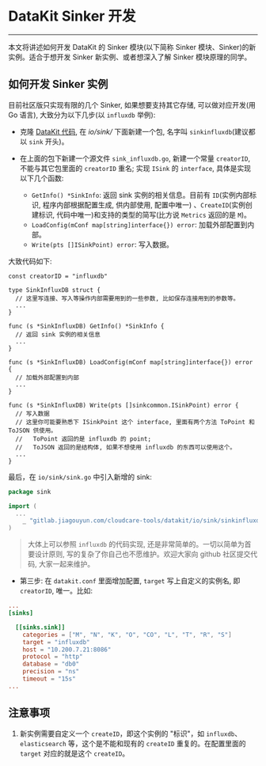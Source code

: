 # DataKit Sinker 开发
---

本文将讲述如何开发 DataKit 的 Sinker 模块(以下简称 Sinker 模块、Sinker)的新实例。适合于想开发 Sinker 新实例、或者想深入了解 Sinker 模块原理的同学。

## 如何开发 Sinker 实例

目前社区版只实现有限的几个 Sinker, 如果想要支持其它存储, 可以做对应开发(用 Go 语言), 大致分为以下几步(以 `influxdb` 举例):

- 克隆 [DataKit 代码](https://jihulab.com/guance-cloud/datakit), 在 *io/sink/* 下面新建一个包, 名字叫 `sinkinfluxdb`(建议都以 `sink` 开头)。

- 在上面的包下新建一个源文件 `sink_influxdb.go`, 新建一个常量 `creatorID`, 不能与其它包里面的 `creatorID` 重名; 实现 `ISink` 的 `interface`, 具体是实现以下几个函数:

	- `GetInfo() *SinkInfo`: 返回 sink 实例的相关信息。目前有 `ID`(实例内部标识, 程序内部根据配置生成, 供内部使用, 配置中唯一) 、`CreateID`(实例创建标识, 代码中唯一)和支持的类型的简写(比方说 `Metrics` 返回的是 `M`)。
	- `LoadConfig(mConf map[string]interface{}) error`: 加载外部配置到内部。
	- `Write(pts []ISinkPoint) error`: 写入数据。

大致代码如下:

```golang
const creatorID = "influxdb"

type SinkInfluxDB struct {
  // 这里写连接、写入等操作内部需要用到的一些参数, 比如保存连接用到的参数等。
  ...
}

func (s *SinkInfluxDB) GetInfo() *SinkInfo {
  // 返回 sink 实例的相关信息
  ...
}

func (s *SinkInfluxDB) LoadConfig(mConf map[string]interface{}) error {
  // 加载外部配置到内部
  ...
}

func (s *SinkInfluxDB) Write(pts []sinkcommon.ISinkPoint) error {
  // 写入数据
  // 这里你可能要熟悉下 ISinkPoint 这个 interface, 里面有两个方法 ToPoint 和 ToJSON 供使用。
  //   ToPoint 返回的是 influxdb 的 point;
  //   ToJSON 返回的是结构体, 如果不想使用 influxdb 的东西可以使用这个。
  ...
}
```

最后，在 `io/sink/sink.go` 中引入新增的 sink:

```go
package sink

import (
  ...
	_ "gitlab.jiagouyun.com/cloudcare-tools/datakit/io/sink/sinkinfluxdb"
)
```

> 大体上可以参照 `influxdb` 的代码实现, 还是非常简单的。一切以简单为首要设计原则, 写的复杂了你自己也不愿维护。欢迎大家向 github 社区提交代码, 大家一起来维护。

- 第三步: 在 `datakit.conf` 里面增加配置, `target` 写上自定义的实例名, 即 `creatorID`, 唯一。比如:

```conf
...
[sinks]

  [[sinks.sink]]
    categories = ["M", "N", "K", "O", "CO", "L", "T", "R", "S"]
    target = "influxdb"
    host = "10.200.7.21:8086"
    protocol = "http"
    database = "db0"
    precision = "ns"
    timeout = "15s"
...
```

## 注意事项

1. 新实例需要自定义一个 `createID`，即这个实例的 "标识"，如 `influxdb`、`elasticsearch` 等，这个是不能和现有的 `createID` 重复的。在配置里面的 `target` 对应的就是这个 `createID`。
